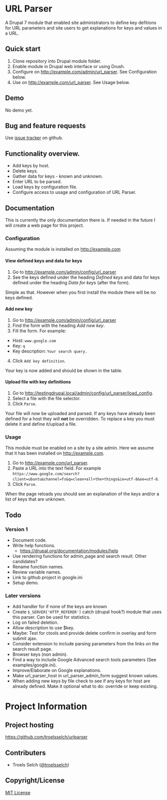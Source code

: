 # URL Parser
A Drupal 7 module that enabled site administrators to define key defitions 
for URL parameters and site users to get explanations for keys and values 
in a URL.

## Quick start
1. Clone repository into Drupal module folder.
2. Enable module in Drupal web interface or using Drush.
3. Configure on http://example.com/admin/url_parser. See Configuration below.
4. Use on http://example.com/url_parser. See Usage below.

## Demo
No demo yet.

## Bug and feature requests
Use [issue tracker](https://github.com/troelsselch/urlparser/issues) on github.

## Functionality overview.
- Add keys by host.
- Delete keys.
- Gather data for keys - known and unknown.
- Enter URL to be parsed.
- Load keys by configuration file.
- Configure access to usage and configuration of URL Parser.

## Documentation
This is currently the only documentation there is. If needed in the 
future I will create a web page for this project.

### Configuration
Assuming the module is installed on http://example.com

#### View defined keys and data for keys
1. Go to http://example.com/admin/config/url_parser
2. See the keys defined under the heading *Defined keys* and data 
for keys defined under the heading *Data for keys* (after the form).

Simple as that. However when you first install the module there will 
be no keys defined.

#### Add new key
1. Go to http://example.com/admin/config/url_parser
2. Find the form with the heading *Add new key*.
3. Fill the form. For example:
  * Host: `www.google.com`
  * Key: `q`
  * Key description: `Your search query.`
4. Click `Add key definition`.

Your key is now added and should be shown in the table.

#### Upload file with key definitions
1. Go to http://testingdrupal.local/admin/config/url_parser/load_config.
2. Select a file with the file selector.
3. Click `Parse`.

Your file will now be uploaded and parsed. If any keys have already 
been defined for a host they will **not** be overridden. To replace a 
key you must delete it and define it/upload a file.

### Usage
This module must be enabled on a site by a site admin. Here we assume that it has been installed on http://example.com.

1. Go to http://example.com/url_parser.
2. Paste a URL into the text field. For example `https://www.google.com/search?client=ubuntu&channel=fs&q=clean+all+the+things&ie=utf-8&oe=utf-8`.
3. Click `Parse`.

When the page reloads you should see an explanation of the keys and/or a list of keys that are unknown.

## Todo
### Version 1
- Document code.
- Write help functions.
  - https://drupal.org/documentation/modules/help
- Use rendering functions for admin_page and search result. Other candidates?
- Rename function names.
- Review variable names.
- Link to github project in google.ini
- Setup demo.

### Later versions
- Add handler for if none of the keys are known
- Create `$_SERVER['HTTP_REFERER']` catch (drupal hook?) module that uses this parser. Can be used for statistics.
- Log on failed deletion.
- Allow description to use $key.
- Maybe: Test for ctools and provide delete confirm in overlay and form submit ajax.
- Consider extension to include parsing parameters from the links on the search result page.
- Browser keys (non admin).
- Find a way to include Google Advanced search tools parameters (See examples/google.ini).
- Improve/Elaborate on Google explanations.
- Make url_parser_host in url_parser_admin_form suggest known values.
- When adding new keys by file check to see if any keys for host are already defined. Make it optional what to do: override or keep existing.

# Project Information
## Project hosting
https://github.com/troelsselch/urlparser

## Contributers
- Troels Selch ([@troelsselch](https://twitter.com/troelsselch))

## Copyright/License
[MIT License](./LICENSE)

